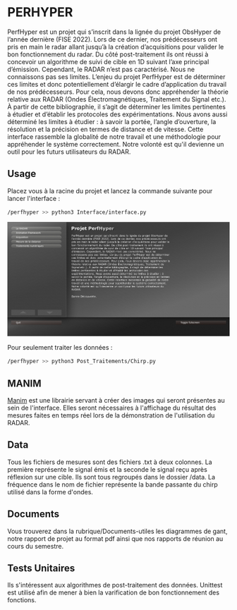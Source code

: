 # PERHYPER
PerfHyper est un projet qui s’inscrit dans la lignée du projet ObsHyper de l’année dernière (FISE 2022). Lors de ce dernier, nos prédécesseurs ont pris en main le radar allant jusqu’à la création d’acquisitions pour valider le bon fonctionnement du radar. Du côté post-traitement ils ont réussi à concevoir un algorithme de suivi de cible en 1D suivant l’axe principal d’émission. Cependant, le RADAR n’est pas caractérisé. Nous ne connaissons pas ses limites. L’enjeu du projet PerfHyper est de déterminer ces limites et donc potentiellement d’élargir le cadre d’application du travail de nos prédécesseurs. Pour cela, nous devons donc appréhender la théorie relative aux RADAR (Ondes Électromagnétiques, Traitement du Signal etc.). À partir de cette bibliographie, il s’agit de déterminer les limites pertinentes à étudier et d’établir les protocoles des expérimentations. Nous avons aussi déterminé les limites à
étudier : à savoir la portée, l’angle d’ouverture, la résolution et la précision en termes de distance et de vitesse. Cette interface rassemble la globalité de notre travail et une méthodologie pour appréhender le système correctement. Notre volonté est qu'il devienne un outil pour les futurs utilisateurs du RADAR.

## Usage

Placez vous à la racine du projet et lancez la commande suivante pour lancer l'interface :
```bash
/perfhyper >> python3 Interface/interface.py
```
![Image Text](https://github.com/bento7/perfhyper/blob/main/Documents-utiles/interface.png)

Pour seulement traiter les données :
```bash
/perfhyper >> python3 Post_Traitements/Chirp.py
```
## MANIM
[Manim](https://github.com/3b1b/manim) est une librairie servant à créer des images qui seront présentes au sein de l'interface. Elles seront nécessaires à l'affichage du résultat des mesures faites en temps réel lors de la démonstration de l'utilisation du RADAR. 

## Data
Tous les fichiers de mesures sont des fichiers .txt à deux colonnes. La première représente le signal émis et la seconde le signal reçu après réflexion sur une cible. Ils sont tous regroupés dans le dossier /data. La fréquence dans le nom de fichier représente la bande passante du chirp utilisé dans la forme d'ondes.

## Documents
Vous trouverez dans la rubrique/Documents-utiles les diagrammes de gant, notre rapport de projet au format pdf ainsi que nos rapports de réunion au cours du semestre.

## Tests Unitaires
Ils s'intéressent aux algorithmes de post-traitement des données. Unittest est utilisé afin de mener à bien la varification de bon fonctionnement des fonctions.


